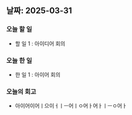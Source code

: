 ## 날짜: 2025-03-31

### 오늘 할 일
- 할 일 1 : 아이디어 회의
### 오늘 한 일
- 한 일 1 : 아이어 회의
### 오늘의 회고
- 아이어이어ㅣ으이ㅓㅣㅡ어ㅣㅇ어ㅏ어ㅏㅣㅡㅇ어ㅏ